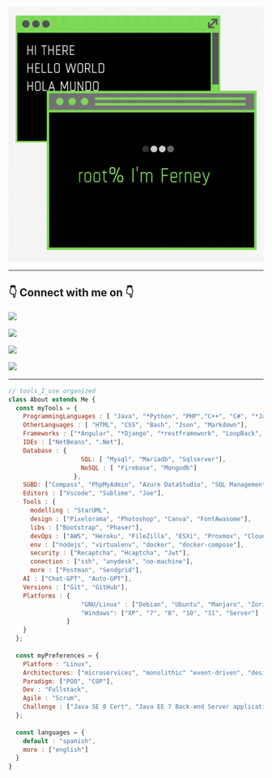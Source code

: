 ![Hi There](images/hi.gif "Hi There")

<hr/>

<h2> 👇 Connect with me on 👇</h2>

[<img src="https://img.shields.io/badge/Email-fvanegash%40libertadores.edu.co-yellow">](mailto:fvanegash@libertadores.edu.co)

[<img src="https://img.shields.io/badge/Email-ferneyvanegas@gmail.com-yellow">](mailto:ferneyvanegas@gmail.com)

[<img src="https://img.shields.io/badge/LinkedIn-ferney--vanegas--hernandez-green">](https://linkedin.com/in/ferney-vanegas-hernandez) 

[<img src="https://img.shields.io/badge/Twitter-ferney__vanegas-blue">](https://twitter.com/ferney_vanegas) 

<hr/>


```javascript
// tools_I_use organized
class About extends Me { 
  const myTools = {  
    ProgrammingLanguages : [ "Java", "*Python", "PHP","C++", "C#", "*Javascript", "*Typescript", "Visual Basic"],
    OtherLanguages : [ "HTML", "CSS", "Bash", "Json", "Markdown"],
    Frameworks : ["*Angular", "*Django", "*restframework", "LoopBack", "CodeIgniter", "*Ionic", "*Express", "Flask"],
    IDEs : ["NetBeans", ".Net"],
    Database : {
                    SQL: [ "Mysql", "Mariadb", "Sqlserver"],
                    NoSQL : [ "Firebase", "Mongodb"]
                  },
    SGBD: ["Compass", "PhpMyAdmin", "Azure DataStudio", "SQL Management Tools", "WorkBench"],
    Editors : ["Vscode", "Sublime", "Joe"],
    Tools : {
      modelling : "StarUML",
      design : ["Pixelorama", "Photoshop", "Canva", "FontAwasome"],
      libs : ["Bootstrap", "Phaser"],
      devOps : ["AWS", "Heroku", "FileZilla", "ESXi", "Proxmox", "Cloudflare"],
      env : ["nodejs", "virtualenv", "docker", "docker-compose"],
      security : ["Recaptcha", "Hcaptcha", "Jwt"],
      conection : ["ssh", "anydesk", "no-machine"], 
      more : ["Postman", "Sendgrid"],
    AI : ["Chat-GPT", "Auto-GPT"],
    Versions : ["Git", "GitHub"],
    Platforms : {
                    "GNU/Linux" : ["Debian", "Ubuntu", "Manjaro", "Zorin", "Arch"], 
                    "Windows": ["XP", "7", "8", "10", "11", "Server"]
                }
    }
  };

  const myPreferences = {
    Platform : "Linux", 
    Architectures: ["microservices", "monolithic" "event-driven", "design system pattern", "spa", "pwa"],
    Paradigm: ["POO", "COP"],
    Dev : "Fullstack",
    Agile : "Scrum", 
    Challenge : ["Java SE 8 Cert", "Java EE 7 Back-end Server application Development 2.0 Cert"]
  };

  const languages = {
    default : "spanish",
    more : ["english"]
  }
}
```


